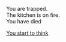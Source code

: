 You are trapped.  
The kitchen is on fire.  
You have died

[You start to think](you_start_to_think.md)